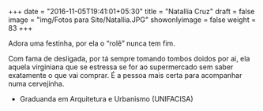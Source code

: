 +++
date = "2016-11-05T19:41:01+05:30"
title = "Natallia Cruz"
draft = false
image = "img/Fotos para Site/Natallia.JPG"
showonlyimage = false
weight = 83
+++

Adora uma festinha, por ela o “rolê” nunca tem fim.

<!--more-->

Com fama de desligada, por tá sempre tomando tombos doidos por ai, ela aquela virginiana que se estressa se for ao supermercado sem saber exatamente o que vai comprar. É a pessoa mais certa para acompanhar numa cervejinha.

* Graduanda em Arquitetura e Urbanismo (UNIFACISA)
